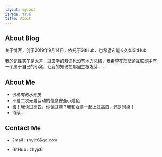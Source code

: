 ```yaml
---
layout: mypost
isPage: true
title: About
---
```




## About Blog

关于博客，创于2019年9月14日，依托于GitHub，也希望它能长久如GitHub

我的记性实在是太差，过去学的知识也没有地方总结，我希望在茫茫的互联网中有一个属于自己的小窝，让我的知识在那里生根发芽......



## About Me

- 很稀有的水瓶男
- 不爱二次元爱运动的信息安全小咸鱼
- 嗨！我读过高四，你读过嘛？我和女票一起上过高四，还是同桌！
- 待续...



## Contact Me

- Email : zhyjc6$qq.com

- GitHub : zhyjc6
